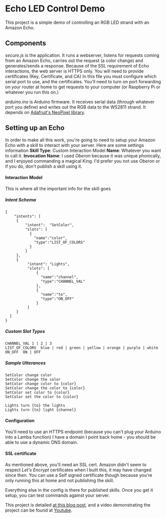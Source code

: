 # Echo LED Control Demo

This project is a simple demo of controlling an RGB LED strand with an Amazon Echo.

## Components

_secure.js_ is the application. It runs a webserver, listens for requests coming from an Amazon Echo,
carries out the request (a color change) and generates/sends a response. Because of the SSL requirement of
Echo interactions, the web server is HTTPS only. You will need to provide certificates (Key, Certificate, and CA) In this file you must configure which serial port to use, and the certificates. You'll need to turn on port forwarding on your router at home to get requests to your computer (or Raspberry Pi or whatever you run this on.)

_arduino.ino_ is Arduino firmware. It receives serial data (through whatever port you define) and writes out the RGB data to the WS2811 strand. It depends on [Adafruit's NeoPixel library](https://github.com/adafruit/Adafruit_NeoPixel).

## Setting up an Echo
In order to make all this work, you're going to need to setup your Amazon Echo with a skill to interact with your server. Here are some settings information
__Skill Type__: Custom Interaction Model
__Name__: Whatever you want to call it.
__Invocation Name__: I used _Oberon_ because it was unique phonically, and I enjoyed commanding a magical King. I'd prefer you not use _Oberon_ or if you do, don't publish a skill using it.

#### Interaction Model
This is where all the important info for the skill goes
##### Intent Schema
```
{
    "intents": [
     {
         "intent":  "SetColor",
         "slots": [
           {
             "name":"color",
             "type":"LIST_OF_COLORS"
           }
         ]
     },
     {
          "intent": "Lights",
          "slots": [
              {
                "name":"channel",
                "type":"CHANNEL_VAL"
              },
              {
                "name":"to",
                "type":"ON_OFF"
              }              
          ]
     }
  ]
}
```
##### Custom Slot Types
```
CHANNEL_VAL	1 | 2 | 3
LIST_OF_COLORS	blue | red | green | yellow | orange | purple | white
ON_OFF	ON | OFF
```

##### Sample Utterances
```
SetColor change color
SetColor change the color
SetColor change color to {color}
SetColor change the color to {color}
SetColor set color to {color}
SetColor set the color to {color}

Lights turn {to} the lights
Lights turn {to} light {channel}
```

#### Configuration
You'll need to use an HTTPS endpoint (because you can't plug your Arduino into a Lamba function) I have a domain I point back home - you should be able to use a dynamic DNS domain.

#### SSL certificate
As mentioned above, you'll need an SSL cert. Amazon didn't seem to respect _Let's Encrypt_ certificates when I built this, it may have changed since then. You can use a Self signed certificate though because you're only running this at home and not publishing the skill.

Everything else in the config is there for published skills. Once you get it setup, you can test commands against your server.



This project is detailed [at this blog post](https://aaroneiche.com/2016/01/03/weekend-project-amazon-echo-led-control/), and a video demonstrating the project can be found at [Youtube](https://www.youtube.com/watch?v=5xa14FRIol0).
